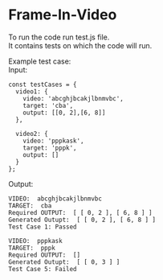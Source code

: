 # Frame-In-Video

To run the code run test.js file.  
It contains tests on which the code will run.

Example test case:  
Input:

```
const testCases = {
  video1: {
    video: 'abcghjbcakjlbnmvbc',
    target: 'cba',
    output: [[0, 2],[6, 8]]
  },

  video2: {
    video: 'pppkask',
    target: 'pppk',
    output: []
  }
};
```

Output:

```
VIDEO:  abcghjbcakjlbnmvbc
TARGET:  cba
Required OUTPUT:  [ [ 0, 2 ], [ 6, 8 ] ]
Generated Outupt:  [ [ 0, 2 ], [ 6, 8 ] ]
Test Case 1: Passed

VIDEO:  pppkask
TARGET:  pppk
Required OUTPUT:  []
Generated Outupt:  [ [ 0, 3 ] ]
Test Case 5: Failed
```
